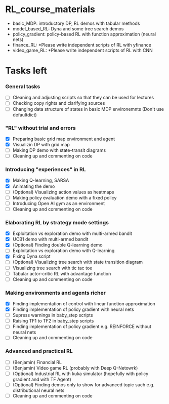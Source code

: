 # RL_course_materials

- basic_MDP: introductory DP, RL demos with tabular methods
- model_based_RL: Dyna and some tree search demos
- policy_gradient: policy-based RL with function approximation (neural nets)
- finance_RL: *Please write independent scripts of RL with yfinance
- video_game_RL: *Please write independent scripts of RL with CNN

# Tasks left
### General tasks
 - [ ] Cleaning and adjusting scripts so that they can be used for lectures
 - [ ] Checking copy rights and clarifying sources
 - [ ] Changing data structure of states in basic MDP environemnts (Don't use defaultdict)

### "RL" without trial and errors
 - [x] Preparing basic grid map environment and agent
 - [x] Visualizin DP with grid map
 - [ ] Making DP demo with state-transit diagrams
 - [ ] Cleaning up and commenting on code

### Introducing "experiences" in RL 
 - [x] Making Q-learning, SARSA 
 - [x] Animating the demo
 - [ ] (Optional) Visualizing action values as heatmaps
 - [ ] Making policy evaluation demo with a fixed policy
 - [ ] Introducing Open AI gym as an environment
 - [ ] Cleaning up and commenting on code

### Elaborating RL by strategy mode settings
 - [x] Exploitation vs exploration demo with multi-armed bandit
 - [x] UCB1 demo with multi-armed bandit
 - [x] (Optional) Finding double Q-learning demo
 - [ ] Exploitation vs exploration demo with Q-learning
 - [x] Fixing Dyna script
 - [ ] (Optional) Visualizing tree search with state transition diagram
 - [ ] Visualizing tree search with tic tac toe
 - [ ] Tabular actor-critic RL with advantage function
 - [ ] Cleaning up and commenting on code

### Making environments and agents richer
 - [x] Finding implementation of control with linear function approximation
 - [x] Finding implementation of policy gradient with neural nets
 - [ ] Supress warnings in baby_step scripts
 - [ ] Raising TF1 to TF2 in baby_step scripts
 - [ ] Finding implementation of policy gradient e.g. REINFORCE without neural nets
 - [ ] Cleaning up and commenting on code

### Advanced and practical RL
 - [ ] (Benjamin) Financial RL 
 - [ ] (Benjamin) Video game RL (probably with Deep Q-Netowrk)
 - [ ] (Optional) Industrial RL with kuka simulator (hopefully with policy gradient and with TF Agent)
 - [ ] (Optional) Finding demos only to show for advanced topic such e.g. distributional neural nets
 - [ ] Cleaning up and commenting on code